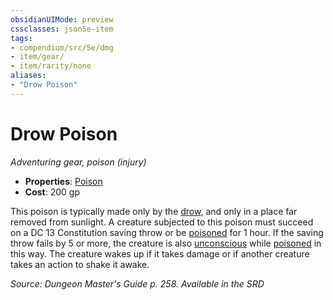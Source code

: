 ```yaml
---
obsidianUIMode: preview
cssclasses: json5e-item
tags:
- compendium/src/5e/dmg
- item/gear/
- item/rarity/none
aliases: 
- "Drow Poison"
---
```

# Drow Poison
*Adventuring gear, poison (injury)*  

- **Properties**: [Poison](Mechanics/Rules/item-properties.md#Poison)
- **Cost**: 200 gp

This poison is typically made only by the [drow](Mechanics/bestiary/humanoid/drow.md), and only in a place far removed from sunlight. A creature subjected to this poison must succeed on a DC 13 Constitution saving throw or be [poisoned](Mechanics/Rules/conditions.md#Poisoned) for 1 hour. If the saving throw fails by 5 or more, the creature is also [unconscious](Mechanics/Rules/conditions.md#Unconscious) while [poisoned](Mechanics/Rules/conditions.md#Poisoned) in this way. The creature wakes up if it takes damage or if another creature takes an action to shake it awake.

*Source: Dungeon Master's Guide p. 258. Available in the <span title='Systems Reference Document (5.1)'>SRD</span>*
